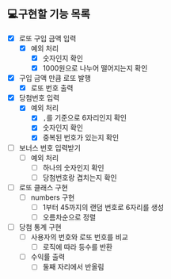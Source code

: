 ## 💻구현할 기능 목록
- [x] 로또 구입 금액 입력 
  - [x] 예외 처리
    - [x] 숫자인지 확인
    - [x] 1000원으로 나누어 떨어지는지 확인
- [x] 구입 금액 만큼 로또 발행
  - [x] 로또 번호 출력
- [x] 당첨번호 입력
  - [x] 예외 처리
    - [x] `,`를 기준으로 6자리인지 확인
    - [x] 숫자인지 확인
    - [x] 중복된 번호가 있는지 확인
- [ ] 보너스 번호 입력받기
  - [ ] 예외 처리
    - [ ] 하나의 숫자인지 확인
    - [ ] 당첨번호랑 겹치는지 확인
- [ ] 로또 클래스 구현
  - [ ] numbers 구현
      - [ ] 1부터 45까지의 랜덤 번호로 6자리를 생성
      - [ ] 오름차순으로 정렬
- [ ] 당첨 통계 구현
  - [ ] 사용자의 번호와 로또 번호를 비교
    - [ ] 로직에 따라 등수를 반환
  - [ ] 수익률 출력
    - [ ] 둘째 자리에서 반올림